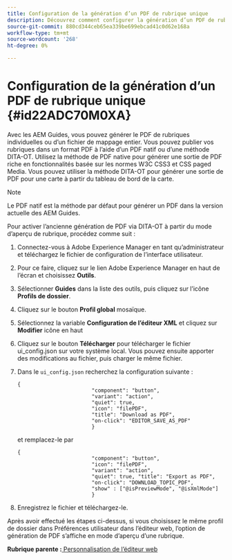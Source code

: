 ```yaml
---
title: Configuration de la génération d’un PDF de rubrique unique
description: Découvrez comment configurer la génération d’un PDF de rubrique unique
source-git-commit: 880cd344ceb65ea339be699ebcad41c0d62e168a
workflow-type: tm+mt
source-wordcount: '268'
ht-degree: 0%

---
```


# Configuration de la génération d’un PDF de rubrique unique {#id22ADC70M0XA}

Avec les AEM Guides, vous pouvez générer le PDF de rubriques individuelles ou d’un fichier de mappage entier. Vous pouvez publier vos rubriques dans un format PDF à l’aide d’un PDF natif ou d’une méthode DITA-OT. Utilisez la méthode de PDF native pour générer une sortie de PDF riche en fonctionnalités basée sur les normes W3C CSS3 et CSS paged Media. Vous pouvez utiliser la méthode DITA-OT pour générer une sortie de PDF pour une carte à partir du tableau de bord de la carte.

>[!NOTE]
>
> Le PDF natif est la méthode par défaut pour générer un PDF dans la version actuelle des AEM Guides.

Pour activer l’ancienne génération de PDF via DITA-OT à partir du mode d’aperçu de rubrique, procédez comme suit :

1. Connectez-vous à Adobe Experience Manager en tant qu’administrateur et téléchargez le fichier de configuration de l’interface utilisateur.

1. Pour ce faire, cliquez sur le lien Adobe Experience Manager en haut de l’écran et choisissez **Outils**.
1. Sélectionner **Guides** dans la liste des outils, puis cliquez sur l’icône **Profils de dossier**.
1. Cliquez sur le bouton **Profil global** mosaïque.
1. Sélectionnez la variable **Configuration de l’éditeur XML** et cliquez sur **Modifier** icône en haut
1. Cliquez sur le bouton **Télécharger** pour télécharger le fichier ui\_config.json sur votre système local. Vous pouvez ensuite apporter des modifications au fichier, puis charger le même fichier.
1. Dans le `ui_config.json` recherchez la configuration suivante :

   ```
   {
                           "component": "button",
                           "variant": "action",
                           "quiet": true,
                           "icon": "filePDF",
                           "title": "Download as PDF",
                           "on-click": "EDITOR_SAVE_AS_PDF"
                           }
   ```

   et remplacez-le par

   ```
   {
                           "component": "button",
                           "icon": "filePDF",
                           "variant": "action",
                           "quiet": true, "title": "Export as PDF",
                           "on-click": "DOWNLOAD_TOPIC_PDF",
                           "show" : ["@isPreviewMode", "@isXmlMode"]
                           }
   ```

1. Enregistrez le fichier et téléchargez-le.

Après avoir effectué les étapes ci-dessus, si vous choisissez le même profil de dossier dans Préférences utilisateur dans l’éditeur web, l’option de génération de PDF s’affiche en mode d’aperçu d’une rubrique.

**Rubrique parente :**[ Personnalisation de l’éditeur web](conf-web-editor.md)
